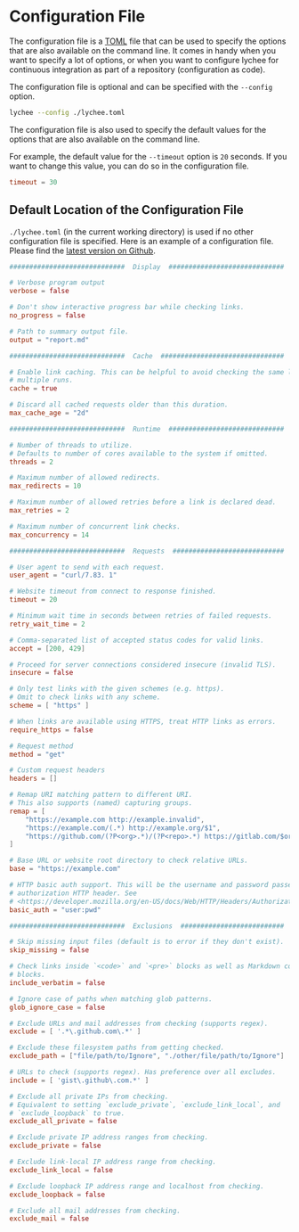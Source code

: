 # Configuration File

The configuration file is a [TOML](https://toml.io) file that can be used to specify the options that are also available on the command line.
It comes in handy when you want to specify a lot of options, or when you want to configure lychee for continuous integration as part of a repository (configuration as code).

The configuration file is optional and can be specified with the `--config` option.

```bash
lychee --config ./lychee.toml
```

The configuration file is also used to specify the default values for the options that are also available on the command line.

For example, the default value for the `--timeout` option is `20` seconds. If you want to change this value, you can do so in the configuration file.

```toml
timeout = 30
```

## Default Location of the Configuration File

`./lychee.toml` (in the current working directory) is used if no other configuration file is specified.
Here is an example of a configuration file.
Please find the [latest version on Github](https://github.com/lycheeverse/lychee/blob/master/lychee.example.toml).

```toml
#############################  Display  #############################

# Verbose program output
verbose = false

# Don't show interactive progress bar while checking links.
no_progress = false

# Path to summary output file.
output = "report.md"

#############################  Cache  ###############################

# Enable link caching. This can be helpful to avoid checking the same links on
# multiple runs.
cache = true

# Discard all cached requests older than this duration.
max_cache_age = "2d"

#############################  Runtime  #############################

# Number of threads to utilize.
# Defaults to number of cores available to the system if omitted.
threads = 2

# Maximum number of allowed redirects.
max_redirects = 10

# Maximum number of allowed retries before a link is declared dead.
max_retries = 2

# Maximum number of concurrent link checks.
max_concurrency = 14

#############################  Requests  ############################

# User agent to send with each request.
user_agent = "curl/7.83. 1"

# Website timeout from connect to response finished.
timeout = 20

# Minimum wait time in seconds between retries of failed requests.
retry_wait_time = 2

# Comma-separated list of accepted status codes for valid links.
accept = [200, 429]

# Proceed for server connections considered insecure (invalid TLS).
insecure = false

# Only test links with the given schemes (e.g. https).
# Omit to check links with any scheme.
scheme = [ "https" ]

# When links are available using HTTPS, treat HTTP links as errors.
require_https = false

# Request method
method = "get"

# Custom request headers
headers = []

# Remap URI matching pattern to different URI.
# This also supports (named) capturing groups.
remap = [ 
    "https://example.com http://example.invalid",
    "https://example.com/(.*) http://example.org/$1",
    "https://github.com/(?P<org>.*)/(?P<repo>.*) https://gitlab.com/$org/$repo",
]

# Base URL or website root directory to check relative URLs.
base = "https://example.com"

# HTTP basic auth support. This will be the username and password passed to the
# authorization HTTP header. See
# <https://developer.mozilla.org/en-US/docs/Web/HTTP/Headers/Authorization>
basic_auth = "user:pwd"

#############################  Exclusions  ##########################

# Skip missing input files (default is to error if they don't exist).
skip_missing = false

# Check links inside `<code>` and `<pre>` blocks as well as Markdown code
# blocks.
include_verbatim = false

# Ignore case of paths when matching glob patterns.
glob_ignore_case = false

# Exclude URLs and mail addresses from checking (supports regex).
exclude = [ '.*\.github.com\.*' ]

# Exclude these filesystem paths from getting checked.
exclude_path = ["file/path/to/Ignore", "./other/file/path/to/Ignore"]

# URLs to check (supports regex). Has preference over all excludes.
include = [ 'gist\.github\.com.*' ]

# Exclude all private IPs from checking.
# Equivalent to setting `exclude_private`, `exclude_link_local`, and
# `exclude_loopback` to true.
exclude_all_private = false

# Exclude private IP address ranges from checking.
exclude_private = false

# Exclude link-local IP address range from checking.
exclude_link_local = false

# Exclude loopback IP address range and localhost from checking.
exclude_loopback = false

# Exclude all mail addresses from checking.
exclude_mail = false
```
